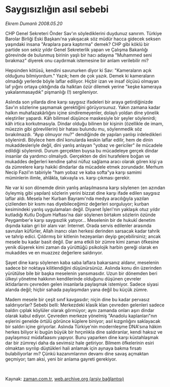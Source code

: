 # Saygısızlığın asıl sebebi

*Ekrem Dumanlı 2008.05.20*

<tr><td class="metin" colspan="2" style="padding-top: 20px; padding-left: 5px; padding-right: 10px;">CHP Genel Sekreteri Önder Sav'ın söylediklerini duydunuz sanırım. Türkiye Barolar Birliği Eski Başkanı'na yakışacak söz müdür hacca gidecek seksen yaşındaki insana "Araplara para kaptırma" demek? CHP gibi köklü bir partide son sekiz yıldır Genel Sekreterlik yapan ve Çalışma Bakanlığı görevinde de bulunmuş birinin yaşlı bir hacı adayına "Muhammed seni bırakmaz" diyerek onu caydırmak istemesine bir anlam verilebilir mi?</td></tr><tr><td class="metin" colspan="2" style="padding-top: 20px; padding-left: 5px; padding-right: 10px;"><p>Hepsinden kötüsü, kendini savunurken diyor ki Sav: "Kameraların açık olduğunu bilmiyordum." Yazık; hem de çok yazık. Demek ki kameraların olmadığı yerlerde böyle laflar ediliyor. Hiçbir izan ve insaf ölçüsü olmayan laf yığını ortaya çıktığında da halktan özür dilemek yerine "keşke kameraya yakalanmasaydık" pişmanlığı (!) sergileniyor.
<p>Aslında son yıllarda dine karşı saygısız ifadeleri bir araya getirdiğinizde Sav'ın sözlerine şaşmamak gerektiğini görüyorsunuz. Yakın zamana kadar halkın muhafazakârlığını içine sindiremeyenler, dolaylı yoldan dine yönelik eleştiriler yapardı. Kâh bilimsel düşünce maskesiyle bir şeyler söylenirdi; kâh irtica korkutmasıyla. Dindar olduğu bilinen bir kişinin (özellikle de imam, müezzin gibi görevlilerin) bir hatası bulundu mu, söylenmedik söz bırakılmazdı. "Ayıp olmuyor mu?" dendiğinde de yapılan yanlışı irdeledikleri söylenirdi. Böylece hem dinî konularda keskin laflar edilir, hem de dinin mukaddesleriyle değil, dini yanlış anlayan "yobaz ve gericiler" ile mücadele edildiği söylenirdi. Durum gerçekten buysa bu mücadeleye gerçek dindar insanlar da yardımcı olmalıydı. Gerçekten de dini hurafelere boğan ve mukaddes değerleri kendine şahsi nüfuz sağlama aracı olarak gören kişi ya da zümrelere karşı hakiki dindarlar da mücadele etmek zorundadır. Merhum Necip Fazıl'ın tabiriyle "ham yobaz ve kaba softa"ya karşı samimi müminlerin ilimle, ahlâkla, takvayla vs. karşı çıkması gerekir.
<p>Ne var ki son dönemde dinin yanlış anlaşılmasına karşı söylenen (en azından öyleymiş gibi yapılan) sözlerin yerini bizzat dine karşı ifade edilen saygısız laflar aldı. Mesela her Kurban Bayramı'nda medya aracılığıyla yazılan çizilenden bir kısmı nas diyebileceğimiz değerleri sorguluyor; kurban kesimindeki yanlış uygulamaları değil. Diyanet İşleri'nin yaklaşık otuz yıldır kutladığı Kutlu Doğum Haftası'na dair söylenen birtakım sözlerin özünde Peygamber'e karşı saygısızlık yatıyor... Meselenin bir de hukukî denetim dışında kalan gri bir alanı var: İnternet. Orada servis edilenler arasında savrulan küfürler, Allah inancı olan herkesi derinden sarsacak kadar tahrik ve tahrip edici. Çıldırmış bir kitlenin hezeyanları deyip geçebilirsiniz; ancak mesele bu kadar basit değil. Dar ama etkili bir zümre kimi zaman öfkesine yenik düşerek kimi zaman da yürüttüğü psikolojik harbin gereği olarak en mukaddes ve en muazzez değerlere saldırıyor.
<p>Şayet dine karşı söylenen kaba saba laflara bakarsanız aldanır, meselenin sadece bir noktaya kilitlendiğini düşünürsünüz. Aslında konu din üzerinden yürütülse bile bir başka meselenin yansımasıdır. Uzun bir dönemden beri ülkeyi yönetme hakkının kendilerinde olduğunu düşünen çevreler iktidarlarını çevreden gelen insanlarla paylaşmak istemiyor. Sadece siyasi alanda değil; hiçbir sahada paylaşımdan yana değil bu küçük zümre. 
<p>Madem mesele bir çeşit sınıf kavgasıdır; niçin dine bu kadar pervasız saldırıyorlar? Sebebi belli: Merkezdeki klasik klan çevreden gelenleri sadece baldırı çıplak köylüler olarak görmüyor; aynı zamanda onları aşırı dindar olarak kabul ediyor. Çevreden merkeze yönelmiş "Anadolu kaplanları"nın eşlerini genelde örtülü görünce küplere biniyor; asıl kızgınlığını saklayacak bir saldırı içine giriyorlar. Aslında Türkiye'nin modernleşme DNA'sına hâkim herkes biliyor ki bugün büyük bir hırçınlıkla dine saldıranlar, kendi haksız ve paylaşımsız müdafaasını yapıyor. Bunu yaparken dine karşı küstahlaşmak dar bir zümreyi daha da sevimsiz hale getiriyor. Bilmem öfkelerinin esiri olmaktan sıyrılıp düştükleri hali anlamak için aynaya bakma fırsatı bulabiliyorlar mı? Çünkü kazanımlarının devamı dine savaş açmaktan geçmiyor; tam aksi, yeni bir anlama gayreti gerekiyor.
<p><br/></p></p></p></p></p></p></td></tr>

Kaynak: [zaman.com.tr](http://zaman.com.tr/yazar.do?yazino=691702), [web.archive.org (arşiv bağlantısı)](http://web.archive.org/web/20080716030226/http://www.zaman.com.tr:80/yazar.do?yazino=691702)
